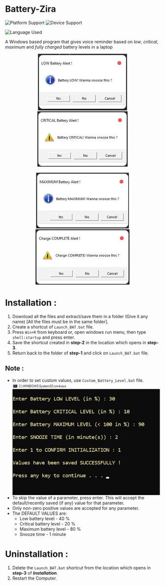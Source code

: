 # Battery-Zira

<p align=left>
<img src="https://img.shields.io/badge/platform-windows-blue" alt="Platform Support">
<img src="https://img.shields.io/badge/device-laptop-orange" alt="Device Support">
</p>

![Language Used](https://img.shields.io/badge/language-Batch%20Script%2C%20VBScript-green)

A Windows based program that gives voice reminder based on *low*, *critical*, *maximum* and *fully charged* battery levels in a laptop

<p align=center>
<img src="Battery_Low_Notify.jpg" alt="Battery Low Notification">
<img src="Battery_Critical_Notify.jpg" alt="Battery Critical Notification" hspace=10><br>
<br><img src="Battery_Max_Notify.jpg" alt="Battery Maximum Notification">
<img src="Battery_Full_Notify.jpg" alt="Battery Full Notification" hspace=20>
</p>

# Installation :

1. Download all the files and extract/save them in a folder (Give it any name) [All the files must be in the same folder].
2. Create a shortcut of `Launch_BAT.bat` file.
3. Press `Win+R` from keyboard or, open windows run menu, then type `shell:startup` and press enter.
4. Save the shortcut created in **step-2** in the location which opens in **step-3**.
5. Return back to the folder of **step-1** and click on `Launch_BAT.bat` file.

## Note :

+ In order to set custom values, use `Custom_Battery_Level.bat` file.
<br><img src="Custom_Value.jpg" alt="Set Custom Values" align=center><br>
+ To skip the value of a parameter, press enter. This will accept the default/recently saved (if any) value for that parameter.
+ Only non-zero positive values are accepted for any parameter.
+ The DEFAULT VALUES are:
	+ Low battery level - 40 %
	+ Critical battery level - 20 %
	+ Maximum battery level - 80 %
	+ Snooze time - 1 minute

# Uninstallation :

1. Delete the `Launch_BAT.bat` *shortcut* from the location which opens in **step-3** of ***Installation***.
2. Restart the Computer.
